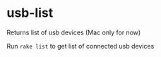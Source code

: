 usb-list
========

Returns list of usb devices (Mac only for now)

Run `rake list` to get list of connected usb devices